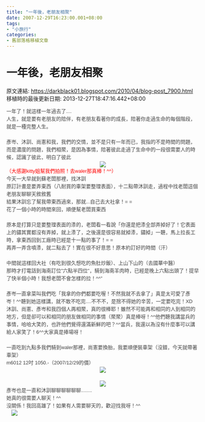 ```yaml
---
title: "一年後，老朋友相聚"
date: 2007-12-29T16:23:00.001+08:00
tags: 
- "小旅行"
categories:
- 舊部落格移植文章
---
```


# 一年後，老朋友相聚

原文連結: https://darkblack01.blogspot.com/2010/04/blog-post_7900.html
移植時的最後更新日期: 2013-12-27T18:47:16.442+08:00

<div style="color: #444444; font-family: sans-serif, arial; font-size: 13px; line-height: 20px;">一年了！就這樣一年過去了....<br />人生，就是要有老朋友的陪伴，有老朋友看著你的成長，陪著你走過生命的每個階段，就是一種完整人生。<br /><br />彥岑、沐訓、尚憲和我，我們的交情，並不是只有一年而已，我指的不是時間的問題，而是濃度的問題，我們相聚，是因為事情，陪著彼此走過了生命中的一段很需要人的時候，認識了彼此，明白了彼此<br /><div class="separator" style="clear: both; text-align: center;"><a href="http://3.bp.blogspot.com/-R03ydBkhcoo/TmuCXsVHIJI/AAAAAAAAAik/K100aFF5a_M/s1600/1123832525.jpg" imageanchor="1" style="margin-left: 1em; margin-right: 1em;"><img border="0" src="http://3.bp.blogspot.com/-R03ydBkhcoo/TmuCXsVHIJI/AAAAAAAAAik/K100aFF5a_M/s1600/1123832525.jpg" /></a></div><span style="color: red;">（大感謝kitty姐幫我們拍照！去waler那真棒！^^）</span><br /><a name='more'></a>今天一大早就到蘇老闆那裡，找沐訓<br />原訂計畫是要弄東西（八耐買的車架要整理表面），十二點帶沐訓走，過程中找老闆這個老朋友聊聊天敘敘舊<br />結果沐訓忘了幫我帶東西過來，那就...自己去大社拿！= =<br />花了一個小時的時間來回，順便幫老闆買東西<br /><br />原本是打算只是要整理表面的潻的，老闆看一看說「你還是把潻全部弄掉好了！它表面上的鏽其實都沒有弄掉，就上潻了，之後還是很容易就掉潻，鏽掉」一聽，馬上拉長工時，拿東西回到工廠時已經是十一點的事了！= =<br />再弄一弄含噴潻，就二點去了！實在很不好意思！原本約訂好的時間（汗）<br /><br />中間就這樣回大社（有吃到很久想吃的魚肚炒飯）、上山下山的（去國華中醫）<br />那時才打電話到海南訂位"六點半四位"，騎到海南羊肉時，已經是晚上六點出頭了！提早了快半個小時！我想老闆不會怎樣的拉！^^"<br /><br />彥岑一直拿菜叫我們吃「我拿的你們都要吃喔！不然我就不去拿了」真是太可愛了彥岑！^^聽到她這樣講，就不敢不吃完....不不不，是捨不得她的辛苦，一定要吃完！XD<br />沐訓、尚憲、彥岑和我四個人再相聚，真的很棒耶！雖然不可能再和相同的人到相同的地方，但是卻可以和相同的朋友做相同的事情（聚聚）真是棒呀！^^他們聽我講當兵的事情，哈哈大笑的，也許他們覺得還滿新鮮的吧？^^當兵，我還以為沒有什麼事可以講給人家笑了！6^^大家真是捧場呀！<br /><br />一直吃到九點多我們騎到waler那裡，尚憲要換胎，我要順便裝車架（沒錯，今天就帶著車架）<br />m6012 12吋 1050.-（2007/12/29的價）<br /><div class="separator" style="clear: both; text-align: center;"><a href="http://4.bp.blogspot.com/-cdabeD_p7Ek/TmuBePKnAdI/AAAAAAAAAg0/OkHGMkmsGIU/s1600/1123832522-%25E5%2585%25AB%25E8%2580%2590%25E5%2587%25BA%25E7%259A%2584%25E7%2592%25B0%25E6%258A%25B1%25E5%25BC%258F%25E8%25BB%258A%25E6%259E%25B6.jpg" imageanchor="1" style="margin-left: 1em; margin-right: 1em;"><img border="0" src="http://4.bp.blogspot.com/-cdabeD_p7Ek/TmuBePKnAdI/AAAAAAAAAg0/OkHGMkmsGIU/s1600/1123832522-%25E5%2585%25AB%25E8%2580%2590%25E5%2587%25BA%25E7%259A%2584%25E7%2592%25B0%25E6%258A%25B1%25E5%25BC%258F%25E8%25BB%258A%25E6%259E%25B6.jpg" /></a></div><div class="separator" style="clear: both; text-align: center;"><br /></div><div class="separator" style="clear: both; text-align: center;"><a href="http://3.bp.blogspot.com/-I5JbEBg9HRg/TmuCCgeL8YI/AAAAAAAAAhw/mE4VwhvB5oc/s1600/1123832523.jpg" imageanchor="1" style="margin-left: 1em; margin-right: 1em;"><img border="0" src="http://3.bp.blogspot.com/-I5JbEBg9HRg/TmuCCgeL8YI/AAAAAAAAAhw/mE4VwhvB5oc/s1600/1123832523.jpg" /></a></div>彥岑也是一直和沐訓聊聊聊聊聊聊........<br />她真的很需要人聊天！^^<br />沒關係！我回高雄了！如果有人需要聊天的，歡迎找我呀！^^<br /><a href="http://2.bp.blogspot.com/-zxm13Q9foaE/TmuCbhyLvGI/AAAAAAAAAiw/YZqq3s7VuJ0/s1600/1123832524.jpg" imageanchor="1" style="margin-left: 1em; margin-right: 1em;"><img border="0" src="http://2.bp.blogspot.com/-zxm13Q9foaE/TmuCbhyLvGI/AAAAAAAAAiw/YZqq3s7VuJ0/s1600/1123832524.jpg" /></a></div>
